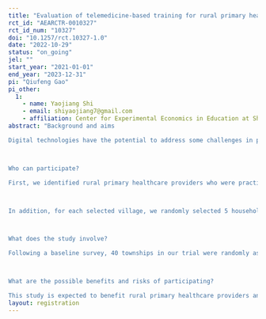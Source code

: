 ```yaml
---
title: "Evaluation of telemedicine-based training for rural primary healthcare providers in China: A randomized controlled trial"
rct_id: "AEARCTR-0010327"
rct_id_num: "10327"
doi: "10.1257/rct.10327-1.0"
date: "2022-10-29"
status: "on_going"
jel: ""
start_year: "2021-01-01"
end_year: "2023-12-31"
pi: "Qiufeng Gao"
pi_other:
  1:
    - name: Yaojiang Shi
    - email: shiyaojiang7@gmail.com
    - affiliation: Center for Experimental Economics in Education at Shaanxi Normal University
abstract: "Background and aims
Digital technologies have the potential to address some challenges in providing high-quality and equitable health care services. In particular, telemedicine service can overcome geographical barriers and provide health service/training to residents/healthcare workers in remote and undeveloped areas. Previous studies have documented poor quality of primary health care in rural areas of China. This study aims to assess whether a telemedicine-based training program could improve the quality of care delivered by primary healthcare providers in rural areas and what influences rural primary healthcare providers’ engagement in the program.

Who can participate?
First, we identified rural primary healthcare providers who were practicing Western medicine in the 40 sample townships. In each township, we randomly selected 3 doctors in the township health center and included all of the doctors from 3 randomly selected villages. These doctors were included in our trial and are hereafter referred to as “sample primary healthcare providers”.

In addition, for each selected village, we randomly selected 5 households. Residents aged 18 or older in these households (hereafter, “sample rural residents”) were surveyed. Thus, a total of 15 households was selected in each township for investigation.

What does the study involve?
Following a baseline survey, 40 townships in our trial were randomly assigned to either the intervention group or the control group. In the intervention group, sample primary healthcare providers were offered the opportunity to participate in a telemedicine-based training program for 7 months (see descriptions in the Intervention section below). Sample primary healthcare providers in the control group did not receive any intervention. Within three months after the training program ended, sample primary healthcare providers were followed up to assess their clinical knowledge and practices, and sample rural residents were followed up to assess patient satisfaction, utilization of primary medical services, their own health behavior and knowledge, as well as health services provided by doctors in their village clinic and township health center.

What are the possible benefits and risks of participating? 
This study is expected to benefit rural primary healthcare providers and residents in the townships randomly assigned to the intervention group. Potential benefits to primary healthcare providers include improved clinical knowledge. Rural residents served by primary healthcare providers in the intervention group may benefit from improved care. There are no risks involved in participating in this study."
layout: registration
---
```


